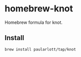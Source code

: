 # homebrew-knot

Homebrew formula for knot.

## Install

```shell
brew install paularlott/tap/knot
```
